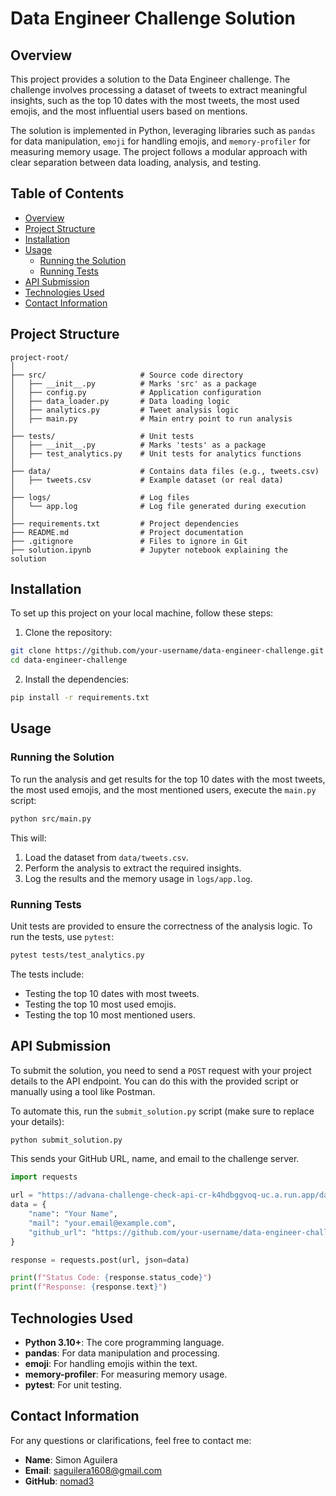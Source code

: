 # Data Engineer Challenge Solution

## Overview

This project provides a solution to the Data Engineer challenge. The challenge involves processing a dataset of tweets to extract meaningful insights, such as the top 10 dates with the most tweets, the most used emojis, and the most influential users based on mentions.

The solution is implemented in Python, leveraging libraries such as `pandas` for data manipulation, `emoji` for handling emojis, and `memory-profiler` for measuring memory usage. The project follows a modular approach with clear separation between data loading, analysis, and testing.

## Table of Contents

- [Overview](#overview)
- [Project Structure](#project-structure)
- [Installation](#installation)
- [Usage](#usage)
  - [Running the Solution](#running-the-solution)
  - [Running Tests](#running-tests)
- [API Submission](#api-submission)
- [Technologies Used](#technologies-used)
- [Contact Information](#contact-information)

## Project Structure

```
project-root/
│
├── src/                     # Source code directory
│   ├── __init__.py          # Marks 'src' as a package
│   ├── config.py            # Application configuration
│   ├── data_loader.py       # Data loading logic
│   ├── analytics.py         # Tweet analysis logic
│   ├── main.py              # Main entry point to run analysis
│
├── tests/                   # Unit tests
│   ├── __init__.py          # Marks 'tests' as a package
│   ├── test_analytics.py    # Unit tests for analytics functions
│
├── data/                    # Contains data files (e.g., tweets.csv)
│   ├── tweets.csv           # Example dataset (or real data)
│
├── logs/                    # Log files
│   └── app.log              # Log file generated during execution
│
├── requirements.txt         # Project dependencies
├── README.md                # Project documentation
├── .gitignore               # Files to ignore in Git
├── solution.ipynb           # Jupyter notebook explaining the solution
```

## Installation

To set up this project on your local machine, follow these steps:

1. Clone the repository:

```bash
git clone https://github.com/your-username/data-engineer-challenge.git
cd data-engineer-challenge
```

2. Install the dependencies:

```bash
pip install -r requirements.txt
```

## Usage

### Running the Solution

To run the analysis and get results for the top 10 dates with the most tweets, the most used emojis, and the most mentioned users, execute the `main.py` script:

```bash
python src/main.py
```

This will:

1. Load the dataset from `data/tweets.csv`.
2. Perform the analysis to extract the required insights.
3. Log the results and the memory usage in `logs/app.log`.

### Running Tests

Unit tests are provided to ensure the correctness of the analysis logic. To run the tests, use `pytest`:

```bash
pytest tests/test_analytics.py
```

The tests include:
- Testing the top 10 dates with most tweets.
- Testing the top 10 most used emojis.
- Testing the top 10 most mentioned users.

## API Submission

To submit the solution, you need to send a `POST` request with your project details to the API endpoint. You can do this with the provided script or manually using a tool like Postman.

To automate this, run the `submit_solution.py` script (make sure to replace your details):

```bash
python submit_solution.py
```

This sends your GitHub URL, name, and email to the challenge server.

```python
import requests

url = "https://advana-challenge-check-api-cr-k4hdbggvoq-uc.a.run.app/data-engineer"
data = {
    "name": "Your Name",
    "mail": "your.email@example.com",
    "github_url": "https://github.com/your-username/data-engineer-challenge.git"
}

response = requests.post(url, json=data)

print(f"Status Code: {response.status_code}")
print(f"Response: {response.text}")
```

## Technologies Used

- **Python 3.10+**: The core programming language.
- **pandas**: For data manipulation and processing.
- **emoji**: For handling emojis within the text.
- **memory-profiler**: For measuring memory usage.
- **pytest**: For unit testing.

## Contact Information

For any questions or clarifications, feel free to contact me:

- **Name**: Simon Aguilera
- **Email**: saguilera1608@gmail.com
- **GitHub**: [nomad3](https://github.com/nomad3)

